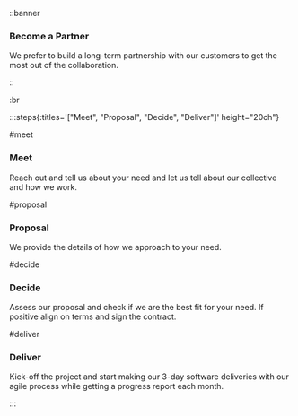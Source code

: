 ::banner

### Become a Partner

We prefer to build a long-term partnership with our customers to get the most
out of the collaboration.

::

:br

:::steps{:titles='["Meet", "Proposal", "Decide", "Deliver"]' height="20ch"}

#meet

### Meet

Reach out and tell us about your need and let us tell about our collective and
how we work.

#proposal

### Proposal

We provide the details of how we approach to your need.

#decide

### Decide

Assess our proposal and check if we are the best fit for your need. If positive
align on terms and sign the contract.

#deliver

### Deliver

Kick-off the project and start making our 3-day software deliveries with our
agile process while getting a progress report each month.

:::
